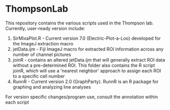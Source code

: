 # ThompsonLab

This repository contains the various scripts used in the Thompson lab. Currently, user-ready version include:

  1) SirMixaPlot.R - Current version 7.0 (Electric-Plot-a-Loo) developed for the ImageJ extraction macro
  2) jetData.ijm - Fiji ImageJ macro for extracted ROI information across any number of channel pictures
  3) joinR - contains an altered jetData.ijm that will generally extract ROI data without a pre-determined ROI. This folder also contains the R script joinR, which will use a 'nearest neighbor' approach to assign each ROI to a specific cell number
  4) RunnR - Current version 2.0 (GraphParty). RunnR is an R package for graphing and analyzing line analyses
  
For version specific changes/program use, consult the annotation within each script
